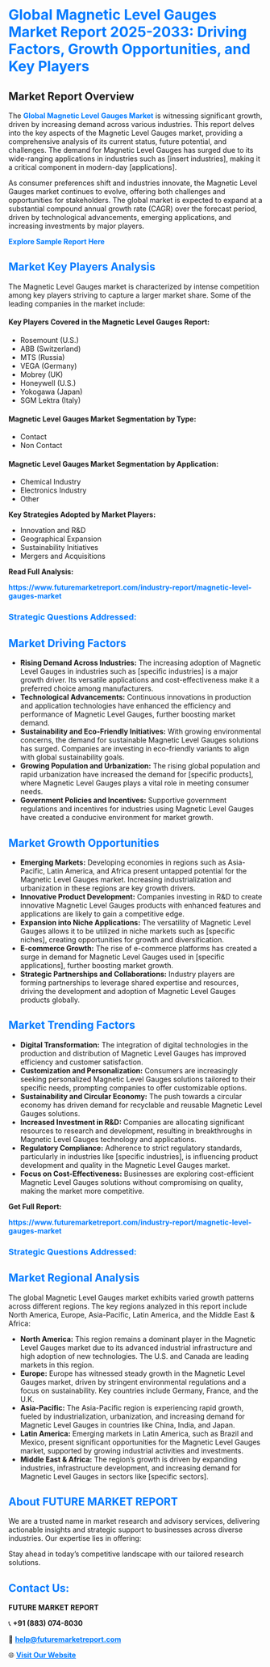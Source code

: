 <h1 style="color: #007BFF;">Global Magnetic Level Gauges Market Report 2025-2033: Driving Factors, Growth Opportunities, and Key Players</h1>

<section id="overview">
<h2>Market Report Overview</h2>
<p>The <a href="https://www.futuremarketreport.com/industry-report/magnetic-level-gauges-market" style="color: #007BFF; text-decoration: none;"><strong>Global Magnetic Level Gauges Market</strong></a> is witnessing significant growth, driven by increasing demand across various industries. This report delves into the key aspects of the Magnetic Level Gauges market, providing a comprehensive analysis of its current status, future potential, and challenges. The demand for Magnetic Level Gauges has surged due to its wide-ranging applications in industries such as [insert industries], making it a critical component in modern-day [applications].</p>
<p>As consumer preferences shift and industries innovate, the Magnetic Level Gauges market continues to evolve, offering both challenges and opportunities for stakeholders. The global market is expected to expand at a substantial compound annual growth rate (CAGR) over the forecast period, driven by technological advancements, emerging applications, and increasing investments by major players.</p>
</section>

<section id="overview">
<p><a href="https://www.futuremarketreport.com/request-sample/reportId=105668" style="color: #007BFF; text-decoration: none;"><strong>Explore Sample Report Here</strong></a></p>
</section>

<section id="key-players">
<h2 style="color: #007BFF;">Market Key Players Analysis</h2>
<p>The Magnetic Level Gauges market is characterized by intense competition among key players striving to capture a larger market share. Some of the leading companies in the market include:</p>
<h4>Key Players Covered in the Magnetic Level Gauges Report:</h4>
<ul><li>Rosemount (U.S.)</li><li>ABB (Switzerland)</li><li>MTS (Russia)</li><li>VEGA (Germany)</li><li>Mobrey (UK)</li><li>Honeywell (U.S.)</li><li>Yokogawa (Japan)</li><li>SGM Lektra (Italy)</li></ul>
<h4>Magnetic Level Gauges Market Segmentation by Type:</h4>
<ul><li>Contact</li><li>Non Contact</li></ul>

<h4>Magnetic Level Gauges Market Segmentation by Application:</h4>
<ul><li>Chemical Industry</li><li>Electronics Industry</li><li>Other</li></ul>
<p><strong>Key Strategies Adopted by Market Players:</strong></p>
<ul>
<li>Innovation and R&D</li>
<li>Geographical Expansion</li>
<li>Sustainability Initiatives</li>
<li>Mergers and Acquisitions</li>
</ul>
</section>

<section>
<p><strong>Read Full Analysis: </strong></p><a href="https://www.futuremarketreport.com/industry-report/magnetic-level-gauges-market" style="color: #007BFF; text-decoration: none;"><strong>https://www.futuremarketreport.com/industry-report/magnetic-level-gauges-market</strong></a>
<h3 style="color: #007BFF;">Strategic Questions Addressed:</h3>
</section>

<section id="driving-factors">
<h2 style="color: #007BFF;">Market Driving Factors</h2>
<ul>
<li><strong>Rising Demand Across Industries:</strong> The increasing adoption of Magnetic Level Gauges in industries such as [specific industries] is a major growth driver. Its versatile applications and cost-effectiveness make it a preferred choice among manufacturers.</li>
<li><strong>Technological Advancements:</strong> Continuous innovations in production and application technologies have enhanced the efficiency and performance of Magnetic Level Gauges, further boosting market demand.</li>
<li><strong>Sustainability and Eco-Friendly Initiatives:</strong> With growing environmental concerns, the demand for sustainable Magnetic Level Gauges solutions has surged. Companies are investing in eco-friendly variants to align with global sustainability goals.</li>
<li><strong>Growing Population and Urbanization:</strong> The rising global population and rapid urbanization have increased the demand for [specific products], where Magnetic Level Gauges plays a vital role in meeting consumer needs.</li>
<li><strong>Government Policies and Incentives:</strong> Supportive government regulations and incentives for industries using Magnetic Level Gauges have created a conducive environment for market growth.</li>
</ul>
</section>

<section id="growth-opportunities">
<h2 style="color: #007BFF;">Market Growth Opportunities</h2>
<ul>
<li><strong>Emerging Markets:</strong> Developing economies in regions such as Asia-Pacific, Latin America, and Africa present untapped potential for the Magnetic Level Gauges market. Increasing industrialization and urbanization in these regions are key growth drivers.</li>
<li><strong>Innovative Product Development:</strong> Companies investing in R&D to create innovative Magnetic Level Gauges products with enhanced features and applications are likely to gain a competitive edge.</li>
<li><strong>Expansion into Niche Applications:</strong> The versatility of Magnetic Level Gauges allows it to be utilized in niche markets such as [specific niches], creating opportunities for growth and diversification.</li>
<li><strong>E-commerce Growth:</strong> The rise of e-commerce platforms has created a surge in demand for Magnetic Level Gauges used in [specific applications], further boosting market growth.</li>
<li><strong>Strategic Partnerships and Collaborations:</strong> Industry players are forming partnerships to leverage shared expertise and resources, driving the development and adoption of Magnetic Level Gauges products globally.</li>
</ul>
</section>

<section id="trending-factors">
<h2 style="color: #007BFF;">Market Trending Factors</h2>
<ul>
<li><strong>Digital Transformation:</strong> The integration of digital technologies in the production and distribution of Magnetic Level Gauges has improved efficiency and customer satisfaction.</li>
<li><strong>Customization and Personalization:</strong> Consumers are increasingly seeking personalized Magnetic Level Gauges solutions tailored to their specific needs, prompting companies to offer customizable options.</li>
<li><strong>Sustainability and Circular Economy:</strong> The push towards a circular economy has driven demand for recyclable and reusable Magnetic Level Gauges solutions.</li>
<li><strong>Increased Investment in R&D:</strong> Companies are allocating significant resources to research and development, resulting in breakthroughs in Magnetic Level Gauges technology and applications.</li>
<li><strong>Regulatory Compliance:</strong> Adherence to strict regulatory standards, particularly in industries like [specific industries], is influencing product development and quality in the Magnetic Level Gauges market.</li>
<li><strong>Focus on Cost-Effectiveness:</strong> Businesses are exploring cost-efficient Magnetic Level Gauges solutions without compromising on quality, making the market more competitive.</li>
</ul>
</section>

<section>
<p><strong>Get Full Report: </strong></p><a href="https://www.futuremarketreport.com/industry-report/magnetic-level-gauges-market" style="color: #007BFF; text-decoration: none;"><strong>https://www.futuremarketreport.com/industry-report/magnetic-level-gauges-market</strong></a>
<h3 style="color: #007BFF;">Strategic Questions Addressed:</h3>
</section>


<section id="regional-analysis">
<h2 style="color: #007BFF;">Market Regional Analysis</h2>
<p>The global Magnetic Level Gauges market exhibits varied growth patterns across different regions. The key regions analyzed in this report include North America, Europe, Asia-Pacific, Latin America, and the Middle East & Africa:</p>
<ul>
<li><strong>North America:</strong> This region remains a dominant player in the Magnetic Level Gauges market due to its advanced industrial infrastructure and high adoption of new technologies. The U.S. and Canada are leading markets in this region.</li>
<li><strong>Europe:</strong> Europe has witnessed steady growth in the Magnetic Level Gauges market, driven by stringent environmental regulations and a focus on sustainability. Key countries include Germany, France, and the U.K.</li>
<li><strong>Asia-Pacific:</strong> The Asia-Pacific region is experiencing rapid growth, fueled by industrialization, urbanization, and increasing demand for Magnetic Level Gauges in countries like China, India, and Japan.</li>
<li><strong>Latin America:</strong> Emerging markets in Latin America, such as Brazil and Mexico, present significant opportunities for the Magnetic Level Gauges market, supported by growing industrial activities and investments.</li>
<li><strong>Middle East & Africa:</strong> The region’s growth is driven by expanding industries, infrastructure development, and increasing demand for Magnetic Level Gauges in sectors like [specific sectors].</li>
</ul>
</section>

<footer>
<h2 style="color: #007BFF;">About FUTURE MARKET REPORT</h2>
<p>We are a trusted name in market research and advisory services, delivering actionable insights and strategic support to businesses across diverse industries. Our expertise lies in offering:</p>

<p>Stay ahead in today’s competitive landscape with our tailored research solutions.</p>

<h2 style="color: #007BFF;">Contact Us:</h2>
<p><strong>FUTURE MARKET REPORT</strong></p>
<p>📞 <strong>+91 (883) 074-8030</strong></p>
<p>📧 <strong><a href="mailto:help@futuremarketreport.com" style="color: #007BFF;">help@futuremarketreport.com</a></strong></p>
<p>🌐 <strong><a href="https://www.futuremarketreport.com/" style="color: #007BFF;">Visit Our Website</a></strong></p>
</footer>